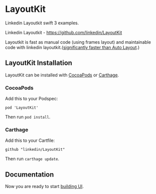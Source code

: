 # LayoutKit
Linkedin Layoutkit swift 3 examples.

Linkedin Layoutkit - https://github.com/linkedin/LayoutKit

Layoutkit is fast as manual code (using frames layout) and maintainable code with linkedin layoutkit.([significantly faster than Auto Layout](http://layoutkit.org/benchmarks).)


## LayoutKit Installation 

LayoutKit can be installed with [CocoaPods](https://cocoapods.org/) or [Carthage](https://github.com/Carthage/Carthage).

### CocoaPods

Add this to your Podspec:
```
pod 'LayoutKit'
```

Then run `pod install`.

### Carthage

Add this to your Cartfile:
```
github "linkedin/LayoutKit"
```

Then run `carthage update`.

## Documentation

Now you are ready to start [building UI](http://layoutkit.org/building-ui).

